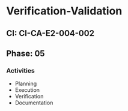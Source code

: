 # Verification-Validation

## CI: CI-CA-E2-004-002
## Phase: 05

### Activities
- Planning
- Execution
- Verification
- Documentation
